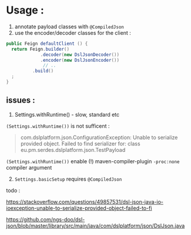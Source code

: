 

# Usage : 

1. annotate payload classes with `@CompiledJson`
2. use the encoder/decoder classes for the client :

```java
public Feign defaultClient () {
  return Feign.builder()
             .decoder(new DslJsonDecoder())
             .encoder(new DslJsonEncoder())
              // ..  
          .build()
  ;
}
```    
 


## issues : 

1. Settings.withRuntime() - slow, standard etc

`(Settings.withRuntime())` is not sufficent :

> com.dslplatform.json.ConfigurationException: Unable to serialize provided object. Failed to find serializer for: class eu.pm.serdes.dslplatform.json.TestPayload



`(Settings.withRuntime())` enable (!) maven-compiler-plugin `-proc:none` compiler argument 

2. `Settings.basicSetup` requires `@CompiledJson`



todo  :

https://stackoverflow.com/questions/49857531/dsl-json-java-io-ioexception-unable-to-serialize-provided-object-failed-to-fi


https://github.com/ngs-doo/dsl-json/blob/master/library/src/main/java/com/dslplatform/json/DslJson.java

